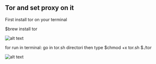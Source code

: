 ## Tor and set proxy on it

First install tor on your terminal

$brew install tor

![alt text](https://github.com/UnknownAMA/tor-mac/blob/master/images/1.jpg?raw=true)

for run in terminal:
go in tor.sh directori then type
$chmod +x tor.sh
$./tor

![alt text](https://github.com/UnknownAMA/tor-mac/blob/master/images/2.jpg?raw=true)

